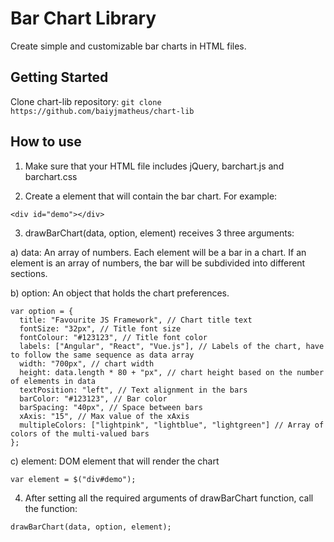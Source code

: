 # Bar Chart Library

Create simple and customizable bar charts in HTML files.

## Getting Started

Clone chart-lib repository: `git clone https://github.com/baiyjmatheus/chart-lib`

## How to use

1. Make sure that your HTML file includes jQuery, barchart.js and barchart.css

2. Create a element that will contain the bar chart.
   For example:

```
<div id="demo"></div>
```

3. drawBarChart(data, option, element) receives 3 three arguments:
  
  a) data: An array of numbers. Each element will be a bar in a chart. If an element is an array of numbers, the bar will be subdivided into different sections.
  
  b) option: An object that holds the chart preferences.
  ```
  var option = {
    title: "Favourite JS Framework", // Chart title text
    fontSize: "32px", // Title font size
    fontColour: "#123123", // Title font color
    labels: ["Angular", "React", "Vue.js"], // Labels of the chart, have to follow the same sequence as data array
    width: "700px", // chart width
    height: data.length * 80 + "px", // chart height based on the number of elements in data
    textPosition: "left", // Text alignment in the bars
    barColor: "#123123", // Bar color
    barSpacing: "40px", // Space between bars
    xAxis: "15", // Max value of the xAxis
    multipleColors: ["lightpink", "lightblue", "lightgreen"] // Array of colors of the multi-valued bars
  };
  ```
  c) element: DOM element that will render the chart
  ```
  var element = $("div#demo");
  ```

4. After setting all the required arguments of drawBarChart function, call the function:
```
drawBarChart(data, option, element);
```
